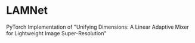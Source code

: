 # LAMNet
PyTorch Implementation of "Unifying Dimensions: A Linear Adaptive Mixer for Lightweight Image Super-Resolution"
